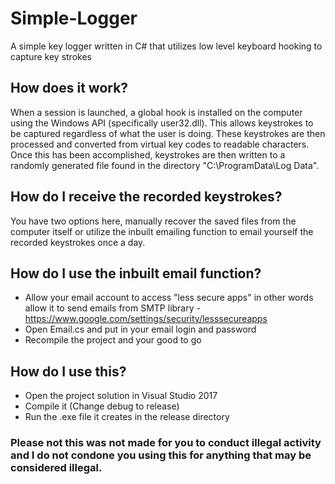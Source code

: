 # Simple-Logger
A simple key logger written in C# that utilizes low level keyboard hooking to capture key strokes

## How does it work?
When a session is launched, a global hook is installed on the computer using the Windows API (specifically user32.dll). This allows keystrokes to be captured regardless of what the user is doing. These keystrokes are then processed and converted from virtual key codes to readable characters. Once this has been accomplished, keystrokes are then written to a randomly generated file found in the directory "C:\ProgramData\Log Data".

## How do I receive the recorded keystrokes?
You have two options here, manually recover the saved files from the computer itself or utilize the inbuilt emailing function to email yourself the recorded keystrokes once a day.

## How do I use the inbuilt email function?
* Allow your email account to access "less secure apps" in other words allow it to send emails from SMTP library - https://www.google.com/settings/security/lesssecureapps
* Open Email.cs and put in your email login and password
* Recompile the project and your good to go

## How do I use this?
* Open the project solution in Visual Studio 2017
* Compile it  (Change debug to release)
* Run the .exe file it creates in the release directory

### Please not this was not made for you to conduct illegal activity and I do not condone you using this for anything that may be considered illegal.
